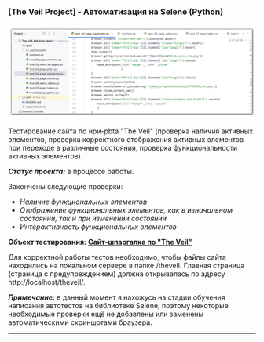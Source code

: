 ### [The Veil Project] - Автоматизация на Selene (Python)

![git_pic](https://github.com/OQASergey/The_Veil_site_func_tests/raw/master/pics/title.png)

Тестирование сайта по нри-pbta "The Veil" (проверка наличия активных элементов, проверка корректного отображения активных элементов при переходе в различные состояния, проверка функциональности активных элементов).

***Статус проекта:*** в процессе работы.

Закончены следующие проверки:
- *Наличие функциональных элементов*
- *Отображение функциональных элементов, как в изначальном состоянии, так и при изменении состояний*
- *Интерактивность функциональных элементов*

**Объект тестирования:** **[Сайт-шпаргалка по "The Veil"](https://github.com/OQASergey/The_Veil_site#readme)** 

Для корректной работы тестов необходимо, чтобы файлы сайта находились на локальном сервере в папке /theveil. Главная страница (страница с предупреждением) должна открывалась по адресу http://localhost/theveil/.

***Примечание:*** в данный момент я нахожусь на стадии обучения написания автотестов на библиотеке Selene, поэтому некоторые необходимые проверки ещё не добавлены или заменены автоматическими скриншотами браузера.

---
